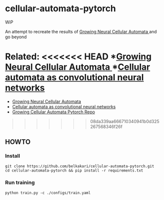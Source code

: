 # cellular-automata-pytorch

WiP

An attempt to recreate the results of [Growing Neural Cellular Automata
](https://distill.pub/2020/growing-ca/) and go beyond

Related:
<<<<<<< HEAD
*[Growing Neural Cellular Automata
](https://distill.pub/2020/growing-ca/)
*[Cellular automata as convolutional neural networks
](https://arxiv.org/abs/1809.02942)
=======

* [Growing Neural Cellular Automata](https://distill.pub/2020/growing-ca/)
* [Cellular automata as convolutional neural networks](https://arxiv.org/abs/1809.02942)
* [Growing Cellular Automata Pytorch Repo](https://github.com/PWhiddy/Growing-Neural-Cellular-Automata-Pytorch?files=1)
>>>>>>> 08da339aa666710340941b0d325267568346f26f

## HOWTO

### Install

```
git clone https://github.com/belkakari/cellular-automata-pytorch.git
cd cellular-automata-pytorch && pip install -r requirements.txt
```

### Run training

```
python train.py -c ./configs/train.yaml
```